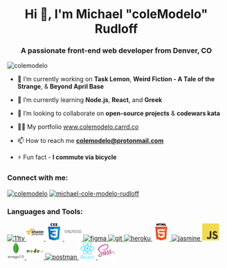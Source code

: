 <h1 align="center">Hi 👋, I'm Michael "coleModelo" Rudloff</h1>
<h3 align="center">A passionate front-end web developer from Denver, CO</h3>

<p align="left"> <img src="https://komarev.com/ghpvc/?username=colemodelo&label=Profile%20views&color=0e75b6&style=flat" alt="colemodelo" /> </p>

- 🔭 I’m currently working on **Task Lemon**, **Weird Fiction - A Tale of the Strange**, & **Beyond April Base**

- 🌱 I’m currently learning **Node.js**, **React**, and **Greek**

- 👯 I’m looking to collaborate on **open-source projects** & **codewars kata**

- 👨‍💻 My portfolio www.colemodelo.carrd.co <!--All of my projects are available at www.colemodelo.com-->

- 📫 How to reach me **colemodelo@protonmail.com**

<!-- - 📄 Know about my experiences [https://docs.google.com/document/d/1KOPfSKwudnsckiStRtV9E7H6lLEWpXHju6TlXNb35TY/edit?usp=sharing](https://docs.google.com/document/d/1KOPfSKwudnsckiStRtV9E7H6lLEWpXHju6TlXNb35TY/edit?usp=sharing) -->

- ⚡ Fun fact  - **I commute via bicycle**

<h3 align="left">Connect with me:</h3>
<p align="left">
<a href="https://twitter.com/colemodelo" target="blank"><img align="center" src="https://cdn.jsdelivr.net/npm/simple-icons@3.0.1/icons/twitter.svg" alt="colemodelo" height="30" width="40" /></a>
<a href="https://linkedin.com/in/michael-cole-modelo-rudloff" target="blank"><img align="center" src="https://cdn.jsdelivr.net/npm/simple-icons@3.0.1/icons/linkedin.svg" alt="michael-cole-modelo-rudloff" height="30" width="40" /></a>
</p>

<h3 align="left">Languages and Tools:</h3>
<p align="left"> <a href="https://www.11ty.dev/" target="_blank"> <img src="https://gist.githubusercontent.com/vivek32ta/c7f7bf583c1fb1c58d89301ea40f37fd/raw/f4c85cce5790758286b8f155ef9a177710b995df/11ty.svg" alt="11ty" width="40" height="40"/> </a> <a href="https://aws.amazon.com" target="_blank"> <img src="https://raw.githubusercontent.com/devicons/devicon/master/icons/amazonwebservices/amazonwebservices-original-wordmark.svg" alt="aws" width="40" height="40"/> </a> <a href="https://www.w3schools.com/css/" target="_blank"> <img src="https://raw.githubusercontent.com/devicons/devicon/master/icons/css3/css3-original-wordmark.svg" alt="css3" width="40" height="40"/> </a> <a href="https://expressjs.com" target="_blank"> <img src="https://raw.githubusercontent.com/devicons/devicon/master/icons/express/express-original-wordmark.svg" alt="express" width="40" height="40"/> </a> <a href="https://www.figma.com/" target="_blank"> <img src="https://www.vectorlogo.zone/logos/figma/figma-icon.svg" alt="figma" width="40" height="40"/> </a> <a href="https://git-scm.com/" target="_blank"> <img src="https://www.vectorlogo.zone/logos/git-scm/git-scm-icon.svg" alt="git" width="40" height="40"/> </a> <a href="https://heroku.com" target="_blank"> <img src="https://www.vectorlogo.zone/logos/heroku/heroku-icon.svg" alt="heroku" width="40" height="40"/> </a> <a href="https://www.w3.org/html/" target="_blank"> <img src="https://raw.githubusercontent.com/devicons/devicon/master/icons/html5/html5-original-wordmark.svg" alt="html5" width="40" height="40"/> </a> <a href="https://jasmine.github.io/" target="_blank"> <img src="https://www.vectorlogo.zone/logos/jasmine/jasmine-icon.svg" alt="jasmine" width="40" height="40"/> </a> <a href="https://developer.mozilla.org/en-US/docs/Web/JavaScript" target="_blank"> <img src="https://raw.githubusercontent.com/devicons/devicon/master/icons/javascript/javascript-original.svg" alt="javascript" width="40" height="40"/> </a> <a href="https://www.mongodb.com/" target="_blank"> <img src="https://raw.githubusercontent.com/devicons/devicon/master/icons/mongodb/mongodb-original-wordmark.svg" alt="mongodb" width="40" height="40"/> </a> <a href="https://nodejs.org" target="_blank"> <img src="https://raw.githubusercontent.com/devicons/devicon/master/icons/nodejs/nodejs-original-wordmark.svg" alt="nodejs" width="40" height="40"/> </a> <a href="https://postman.com" target="_blank"> <img src="https://www.vectorlogo.zone/logos/getpostman/getpostman-icon.svg" alt="postman" width="40" height="40"/> </a> <a href="https://reactjs.org/" target="_blank"> <img src="https://raw.githubusercontent.com/devicons/devicon/master/icons/react/react-original-wordmark.svg" alt="react" width="40" height="40"/> </a> <a href="https://sass-lang.com" target="_blank"> <img src="https://raw.githubusercontent.com/devicons/devicon/master/icons/sass/sass-original.svg" alt="sass" width="40" height="40"/> </a> </p>


<!--
**Colemodelo/colemodelo** is a ✨ _special_ ✨ repository because its `README.md` (this file) appears on your GitHub profile.

Here are some ideas to get you started:

- 🔭 I’m currently working on ...
- 🌱 I’m currently learning ...
- 👯 I’m looking to collaborate on ...
- 🤔 I’m looking for help with ...
- 💬 Ask me about ...
- 📫 How to reach me: ...
- 😄 Pronouns: ...
- ⚡ Fun fact: ...
-->

